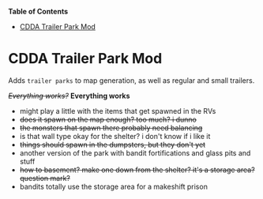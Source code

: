 <!-- START doctoc generated TOC please keep comment here to allow auto update -->
<!-- DON'T EDIT THIS SECTION, INSTEAD RE-RUN doctoc TO UPDATE -->
**Table of Contents**  

- [CDDA Trailer Park Mod](#cdda-trailer-park-mod)

<!-- END doctoc generated TOC please keep comment here to allow auto update -->

# CDDA Trailer Park Mod

Adds `trailer parks` to map generation, as well as regular and small trailers.

~~*Everything works?*~~ **Everything works**
+ might play a little with the items that get spawned in the RVs
+ ~~does it spawn on the map enough? too much? i dunno~~
+ ~~the monsters that spawn there probably need balancing~~
+ is that wall type okay for the shelter? i don't know if i like it
+ ~~things should spawn in the dumpsters, but they don't yet~~
+ another version of the park with bandit fortifications and glass pits and stuff
+ ~~how to basement? make one down from the shelter? it's a storage area? question mark?~~
+ bandits totally use the storage area for a makeshift prison
